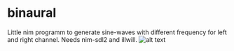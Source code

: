 # binaural

Little nim programm to generate sine-waves with different frequency for left and right channel.
Needs nim-sdl2 and illwill.
![alt text](https://github.com/sdickreuter/binaural/blob/master/binaural.png "Screenshot")
